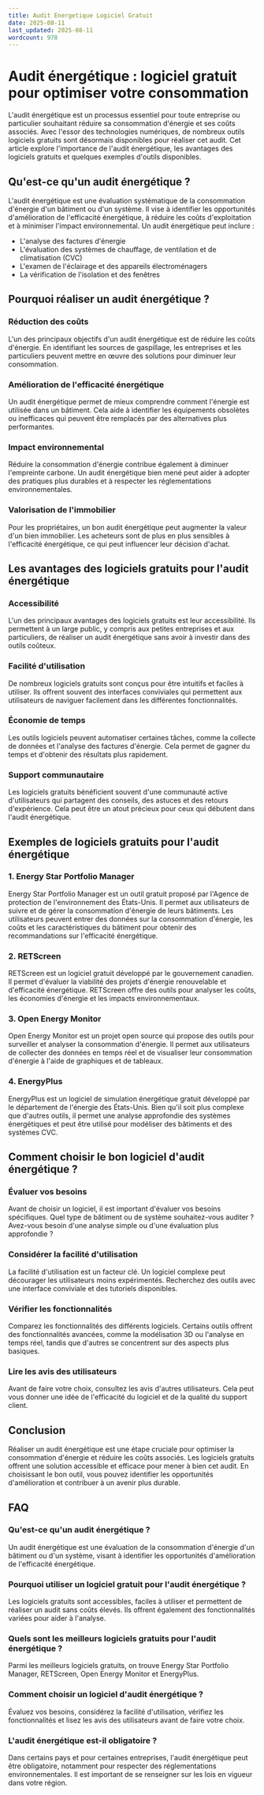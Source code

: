 ```yaml
---
title: Audit Energetique Logiciel Gratuit
date: 2025-08-11
last_updated: 2025-08-11
wordcount: 978
---
```


# Audit énergétique : logiciel gratuit pour optimiser votre consommation

L'audit énergétique est un processus essentiel pour toute entreprise ou particulier souhaitant réduire sa consommation d'énergie et ses coûts associés. Avec l'essor des technologies numériques, de nombreux outils logiciels gratuits sont désormais disponibles pour réaliser cet audit. Cet article explore l'importance de l'audit énergétique, les avantages des logiciels gratuits et quelques exemples d'outils disponibles.

## Qu'est-ce qu'un audit énergétique ?

L'audit énergétique est une évaluation systématique de la consommation d'énergie d'un bâtiment ou d'un système. Il vise à identifier les opportunités d'amélioration de l'efficacité énergétique, à réduire les coûts d'exploitation et à minimiser l'impact environnemental. Un audit énergétique peut inclure :

- L'analyse des factures d'énergie
- L'évaluation des systèmes de chauffage, de ventilation et de climatisation (CVC)
- L'examen de l'éclairage et des appareils électroménagers
- La vérification de l'isolation et des fenêtres

## Pourquoi réaliser un audit énergétique ?

### Réduction des coûts

L'un des principaux objectifs d'un audit énergétique est de réduire les coûts d'énergie. En identifiant les sources de gaspillage, les entreprises et les particuliers peuvent mettre en œuvre des solutions pour diminuer leur consommation.

### Amélioration de l'efficacité énergétique

Un audit énergétique permet de mieux comprendre comment l'énergie est utilisée dans un bâtiment. Cela aide à identifier les équipements obsolètes ou inefficaces qui peuvent être remplacés par des alternatives plus performantes.

### Impact environnemental

Réduire la consommation d'énergie contribue également à diminuer l'empreinte carbone. Un audit énergétique bien mené peut aider à adopter des pratiques plus durables et à respecter les réglementations environnementales.

### Valorisation de l'immobilier

Pour les propriétaires, un bon audit énergétique peut augmenter la valeur d'un bien immobilier. Les acheteurs sont de plus en plus sensibles à l'efficacité énergétique, ce qui peut influencer leur décision d'achat.

## Les avantages des logiciels gratuits pour l'audit énergétique

### Accessibilité

L'un des principaux avantages des logiciels gratuits est leur accessibilité. Ils permettent à un large public, y compris aux petites entreprises et aux particuliers, de réaliser un audit énergétique sans avoir à investir dans des outils coûteux.

### Facilité d'utilisation

De nombreux logiciels gratuits sont conçus pour être intuitifs et faciles à utiliser. Ils offrent souvent des interfaces conviviales qui permettent aux utilisateurs de naviguer facilement dans les différentes fonctionnalités.

### Économie de temps

Les outils logiciels peuvent automatiser certaines tâches, comme la collecte de données et l'analyse des factures d'énergie. Cela permet de gagner du temps et d'obtenir des résultats plus rapidement.

### Support communautaire

Les logiciels gratuits bénéficient souvent d'une communauté active d'utilisateurs qui partagent des conseils, des astuces et des retours d'expérience. Cela peut être un atout précieux pour ceux qui débutent dans l'audit énergétique.

## Exemples de logiciels gratuits pour l'audit énergétique

### 1. Energy Star Portfolio Manager

Energy Star Portfolio Manager est un outil gratuit proposé par l'Agence de protection de l'environnement des États-Unis. Il permet aux utilisateurs de suivre et de gérer la consommation d'énergie de leurs bâtiments. Les utilisateurs peuvent entrer des données sur la consommation d'énergie, les coûts et les caractéristiques du bâtiment pour obtenir des recommandations sur l'efficacité énergétique.

### 2. RETScreen

RETScreen est un logiciel gratuit développé par le gouvernement canadien. Il permet d'évaluer la viabilité des projets d'énergie renouvelable et d'efficacité énergétique. RETScreen offre des outils pour analyser les coûts, les économies d'énergie et les impacts environnementaux.

### 3. Open Energy Monitor

Open Energy Monitor est un projet open source qui propose des outils pour surveiller et analyser la consommation d'énergie. Il permet aux utilisateurs de collecter des données en temps réel et de visualiser leur consommation d'énergie à l'aide de graphiques et de tableaux.

### 4. EnergyPlus

EnergyPlus est un logiciel de simulation énergétique gratuit développé par le département de l'énergie des États-Unis. Bien qu'il soit plus complexe que d'autres outils, il permet une analyse approfondie des systèmes énergétiques et peut être utilisé pour modéliser des bâtiments et des systèmes CVC.

## Comment choisir le bon logiciel d'audit énergétique ?

### Évaluer vos besoins

Avant de choisir un logiciel, il est important d'évaluer vos besoins spécifiques. Quel type de bâtiment ou de système souhaitez-vous auditer ? Avez-vous besoin d'une analyse simple ou d'une évaluation plus approfondie ?

### Considérer la facilité d'utilisation

La facilité d'utilisation est un facteur clé. Un logiciel complexe peut décourager les utilisateurs moins expérimentés. Recherchez des outils avec une interface conviviale et des tutoriels disponibles.

### Vérifier les fonctionnalités

Comparez les fonctionnalités des différents logiciels. Certains outils offrent des fonctionnalités avancées, comme la modélisation 3D ou l'analyse en temps réel, tandis que d'autres se concentrent sur des aspects plus basiques.

### Lire les avis des utilisateurs

Avant de faire votre choix, consultez les avis d'autres utilisateurs. Cela peut vous donner une idée de l'efficacité du logiciel et de la qualité du support client.

## Conclusion

Réaliser un audit énergétique est une étape cruciale pour optimiser la consommation d'énergie et réduire les coûts associés. Les logiciels gratuits offrent une solution accessible et efficace pour mener à bien cet audit. En choisissant le bon outil, vous pouvez identifier les opportunités d'amélioration et contribuer à un avenir plus durable.

## FAQ

### Qu'est-ce qu'un audit énergétique ?

Un audit énergétique est une évaluation de la consommation d'énergie d'un bâtiment ou d'un système, visant à identifier les opportunités d'amélioration de l'efficacité énergétique.

### Pourquoi utiliser un logiciel gratuit pour l'audit énergétique ?

Les logiciels gratuits sont accessibles, faciles à utiliser et permettent de réaliser un audit sans coûts élevés. Ils offrent également des fonctionnalités variées pour aider à l'analyse.

### Quels sont les meilleurs logiciels gratuits pour l'audit énergétique ?

Parmi les meilleurs logiciels gratuits, on trouve Energy Star Portfolio Manager, RETScreen, Open Energy Monitor et EnergyPlus.

### Comment choisir un logiciel d'audit énergétique ?

Évaluez vos besoins, considérez la facilité d'utilisation, vérifiez les fonctionnalités et lisez les avis des utilisateurs avant de faire votre choix.

### L'audit énergétique est-il obligatoire ?

Dans certains pays et pour certaines entreprises, l'audit énergétique peut être obligatoire, notamment pour respecter des réglementations environnementales. Il est important de se renseigner sur les lois en vigueur dans votre région.